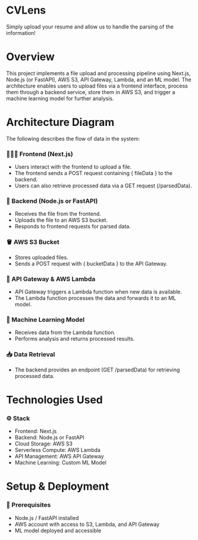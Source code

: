 # CVLens

Simply upload your resume and allow us to handle the parsing of the information!

# Overview
This project implements a file upload and processing pipeline using Next.js, Node.js (or FastAPI), AWS S3, API Gateway, Lambda, and an ML model. The architecture enables users to upload files via a frontend interface, process them through a backend service, store them in AWS S3, and trigger a machine learning model for further analysis.

# Architecture Diagram
The following describes the flow of data in the system:

### 🧑🏽‍💻 Frontend (Next.js)
- Users interact with the frontend to upload a file.
- The frontend sends a POST request containing { fileData } to the backend.
- Users can also retrieve processed data via a GET request (/parsedData).


### 🎒 Backend (Node.js or FastAPI)
- Receives the file from the frontend.
- Uploads the file to an AWS S3 bucket.
- Responds to frontend requests for parsed data.


### 🪣 AWS S3 Bucket
- Stores uploaded files.
- Sends a POST request with { bucketData } to the API Gateway.


### 🔗 API Gateway & AWS Lambda
- API Gateway triggers a Lambda function when new data is available.
- The Lambda function processes the data and forwards it to an ML model.


### 🤖 Machine Learning Model
- Receives data from the Lambda function.
- Performs analysis and returns processed results.


### 📥 Data Retrieval
- The backend provides an endpoint (GET /parsedData) for retrieving processed data.


# Technologies Used
### ⚙️ Stack
- Frontend: Next.js
- Backend: Node.js or FastAPI
- Cloud Storage: AWS S3
- Serverless Compute: AWS Lambda
- API Management: AWS API Gateway
- Machine Learning: Custom ML Model


# Setup & Deployment
### 📝 Prerequisites
- Node.js / FastAPI installed
- AWS account with access to S3, Lambda, and API Gateway
- ML model deployed and accessible